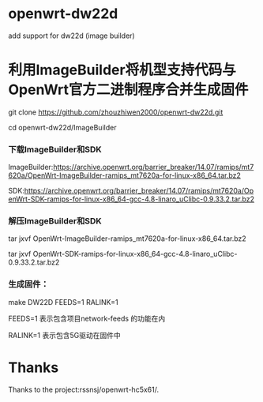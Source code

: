 # openwrt-dw22d
add support for dw22d (image builder)

# 利用ImageBuilder将机型支持代码与OpenWrt官方二进制程序合并生成固件
git clone https://github.com/zhouzhiwen2000/openwrt-dw22d.git

cd openwrt-dw22d/ImageBuilder
### 下载ImageBuilder和SDK
ImageBuilder:https://archive.openwrt.org/barrier_breaker/14.07/ramips/mt7620a/OpenWrt-ImageBuilder-ramips_mt7620a-for-linux-x86_64.tar.bz2

SDK:https://archive.openwrt.org/barrier_breaker/14.07/ramips/mt7620a/OpenWrt-SDK-ramips-for-linux-x86_64-gcc-4.8-linaro_uClibc-0.9.33.2.tar.bz2
### 解压ImageBuilder和SDK
tar jxvf OpenWrt-ImageBuilder-ramips_mt7620a-for-linux-x86_64.tar.bz2

tar jxvf OpenWrt-SDK-ramips-for-linux-x86_64-gcc-4.8-linaro_uClibc-0.9.33.2.tar.bz2
### 生成固件：
make DW22D FEEDS=1 RALINK=1

FEEDS=1 表示包含项目network-feeds 的功能在内

RALINK=1 表示包含5G驱动在固件中
# Thanks
Thanks to the project:rssnsj/openwrt-hc5x61/.
